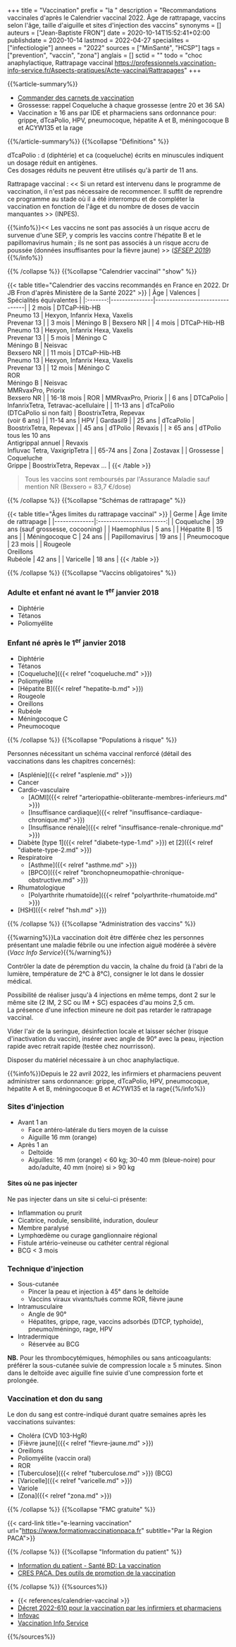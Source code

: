 +++
title = "Vaccination"
prefix = "la "
description = "Recommandations vaccinales d'après le Calendrier vaccinal 2022. Âge de rattrapage, vaccins selon l'âge, taille d'aiguille et sites d'injection des vaccins"
synonyms = []
auteurs = ["Jean-Baptiste FRON"]
date = 2020-10-14T15:52:41+02:00
publishdate = 2020-10-14
lastmod = 2022-04-27
specialites = ["infectiologie"]
annees = "2022"
sources = ["MinSanté", "HCSP"]
tags = ["prevention", "vaccin", "zona"]
anglais = []
sctid = ""
todo = "choc anaphylactique, Rattrapage vaccinal https://professionnels.vaccination-info-service.fr/Aspects-pratiques/Acte-vaccinal/Rattrapages"
+++

{{%article-summary%}}

- [Commander des carnets de vaccination](https://www.santepubliquefrance.fr/determinants-de-sante/vaccination/documents/brochure/carnet-de-vaccination.-adolescents-et-adultes)
- Grossesse: rappel Coqueluche à chaque grossesse (entre 20 et 36 SA)
- Vaccination ≥ 16 ans par IDE et pharmaciens sans ordonnance pour: grippe, dTcaPolio, HPV, pneumocoque, hépatite A et B, méningocoque B et ACYW135 et la rage

{{%/article-summary%}}
{{%collapse "Définitions" %}}

dTcaPolio
: d (diphtérie) et ca (coqueluche) écrits en minuscules indiquent un dosage réduit en antigènes.  
Ces dosages réduits ne peuvent être utilisés qu'à partir de 11 ans.

Rattrapage vaccinal
: << Si un retard est intervenu dans le programme de vaccination, il n'est pas nécessaire de recommencer. Il suffit de reprendre ce programme au stade où il a été interrompu et de compléter la vaccination en fonction de l'âge et du nombre de doses de vaccin manquantes >> (INPES).

{{%info%}}<< Les vaccins ne sont pas associés à un risque accru de survenue d'une SEP, y compris les vaccins contre l'hépatite B et le papillomavirus humain ; ils ne sont pas associés à un risque accru de poussée (données insuffisantes pour la fièvre jaune) >> (*[SFSEP 2019](https://doi.org/10.1016/j.neurol.2019.01.218)*){{%/info%}}

{{% /collapse %}}
{{%collapse "Calendrier vaccinal" "show" %}}

{{< table title="Calendrier des vaccins recommandés en France en 2022. Dr JB Fron d'après Ministère de la Santé 2022" >}}
| Âge     | Valences      | Spécialités équivalentes       |
|:-------:|---------------|--------------------------------|
| 2 mois  | DTCaP-Hib-HB<br>Pneumo 13  | Hexyon, Infanrix Hexa, Vaxelis<br>Prevenar 13 |
| 3 mois  | Méningo B  | Bexsero NR                        |
| 4 mois  | DTCaP-Hib-HB<br>Pneumo 13  | Hexyon, Infanrix Hexa, Vaxelis<br>Prevenar 13 |
| 5 mois  | Méningo C<br>Méningo B    | Neisvac<br>Bexsero NR |
| 11 mois | DTCaP-Hib-HB<br>Pneumo 13  | Hexyon, Infanrix Hexa, Vaxelis<br>Prevenar 13 |
| 12 mois | Méningo C<br>ROR<br>Méningo B | Neisvac<br>MMRvaxPro, Priorix<br>Bexsero NR |
| 16-18 mois | ROR        | MMRvaxPro, Priorix             |
| 6 ans   | DTCaPolio     | InfanrixTetra, Tetravac-acellulaire |
| 11-13 ans   | dTcaPolio<br>(DTCaPolio si non fait)       | BoostrixTetra, Repevax<br>(voir 6 ans)    |
| 11-14 ans   | HPV       | Gardasil9                      |
| 25 ans  | dTcaPolio     | BoostrixTetra, Repevax         |
| 45 ans  | dTPolio       | Revaxis                        |
| ≥ 65 ans    | dTPolio tous les 10 ans<br>Antigrippal annuel | Revaxis<br>Influvac Tetra, VaxigripTetra |
| 65-74 ans   | Zona      | Zostavax                       |
| Grossesse   | Coqueluche<br>Grippe | BoostrixTetra, Repevax ... |
{{< /table >}}

> Tous les vaccins sont remboursés par l'Assurance Maladie sauf mention NR (Bexsero = 83,7 €/dose)

{{% /collapse %}}
{{%collapse "Schémas de rattrapage" %}}

{{< table title="Âges limites du rattrapage vaccinal" >}}
| Germe        | Âge limite de rattrapage |
|--------------|:------------------------:|
| Coqueluche   | 39 ans (sauf grossesse, cocooning)  |
| Haemophilus  | 5 ans                    |
| Hépatite B   | 15 ans                   |
| Méningocoque C | 24 ans                 |
| Papillomavirus | 19 ans                 |
| Pneumocoque  | 23 mois                  |
| Rougeole<br>Oreillons<br>Rubéole | 42 ans |
| Varicelle    | 18 ans                   |
{{< /table >}}

{{% /collapse %}}
{{%collapse "Vaccins obligatoires" %}}

### Adulte et enfant né avant le 1<sup>er</sup> janvier 2018

- Diphtérie
- Tétanos
- Poliomyélite

### Enfant né après le 1<sup>er</sup> janvier 2018

- Diphtérie
- Tétanos
- [Coqueluche]({{< relref "coqueluche.md" >}})
- Poliomyélite
- [Hépatite B]({{< relref "hepatite-b.md" >}})
- Rougeole
- Oreillons
- Rubéole
- Méningocoque C
- Pneumocoque

{{% /collapse %}}
{{%collapse "Populations à risque" %}}

Personnes nécessitant un schéma vaccinal renforcé (détail des vaccinations dans les chapitres concernés):

- [Asplénie]({{< relref "asplenie.md" >}})
- Cancer
- Cardio-vasculaire
  - [AOMI]({{< relref "arteriopathie-obliterante-membres-inferieurs.md" >}})
  - [Insuffisance cardiaque]({{< relref "insuffisance-cardiaque-chronique.md" >}})
  - [Insuffisance rénale]({{< relref "insuffisance-renale-chronique.md" >}})
- Diabète [type 1]({{< relref "diabete-type-1.md" >}}) et [2]({{< relref "diabete-type-2.md" >}})
- Respiratoire
  - [Asthme]({{< relref "asthme.md" >}})
  - [BPCO]({{< relref "bronchopneumopathie-chronique-obstructive.md" >}})
- Rhumatologique
  - [Polyarthrite rhumatoïde]({{< relref "polyarthrite-rhumatoide.md" >}})
- [HSH]({{< relref "hsh.md" >}})

{{% /collapse %}}
{{%collapse "Administration des vaccins" %}}

{{%warning%}}La vaccination doit être différée chez les personnes présentant une maladie fébrile ou une infection aiguë modérée à sévère (*Vacc Info Service*){{%/warning%}}

Contrôler la date de péremption du vaccin, la chaîne du froid (à l'abri de la lumière, température de 2°C à 8°C), consigner le lot dans le dossier médical.

Possibilité de réaliser jusqu'à 4 injections en même temps, dont 2 sur le même site (2 IM, 2 SC ou IM + SC) espacées d'au moins 2,5 cm.  
La présence d'une infection mineure ne doit pas retarder le rattrapage vaccinal.

Vider l'air de la seringue, désinfection locale et laisser sécher (risque d'inactivation du vaccin), insérer avec angle de 90° avec la peau, injection rapide avec retrait rapide (testée chez nourrisson).

Disposer du matériel nécessaire à un choc anaphylactique.

{{%info%}}Depuis le 22 avril 2022, les infirmiers et pharmaciens peuvent administrer sans ordonnance: grippe, dTcaPolio, HPV, pneumocoque, hépatite A et B, méningocoque B et ACYW135 et la rage{{%/info%}}

### Sites d'injection

- Avant 1 an
  - Face antéro-latérale du tiers moyen de la cuisse
  - Aiguille 16 mm (orange)
- Après 1 an
  - Deltoïde
  - Aiguilles: 16 mm (orange) < 60 kg; 30-40 mm (bleue-noire) pour ado/adulte, 40 mm (noire) si > 90 kg

#### Sites où ne pas injecter

Ne pas injecter dans un site si celui-ci présente:

- Inflammation ou prurit
- Cicatrice, nodule, sensibilité, induration, douleur
- Membre paralysé
- Lymphœdème ou curage ganglionnaire régional
- Fistule artério-veineuse ou cathéter central régional
- BCG < 3 mois

### Technique d'injection

- Sous-cutanée
  - Pincer la peau et injection à 45° dans le deltoïde
  - Vaccins viraux vivants/tués comme ROR, fièvre jaune
- Intramusculaire
  - Angle de 90°
  - Hépatites, grippe, rage, vaccins adsorbés (DTCP, typhoïde), pneumo/méningo, rage, HPV
- Intradermique
  - Réservée au BCG

**NB.** Pour les thrombocytémiques, hémophiles ou sans anticoagulants: préférer la sous-cutanée suivie de compression locale ≥ 5 minutes. Sinon dans le deltoïde avec aiguille fine suivie d'une compression forte et prolongée.

### Vaccination et don du sang

Le don du sang est contre-indiqué durant quatre semaines après les vaccinations suivantes:

- Choléra (CVD 103-HgR)
- [Fièvre jaune]({{< relref "fievre-jaune.md" >}})
- Oreillons
- Poliomyélite (vaccin oral)
- ROR
- [Tuberculose]({{< relref "tuberculose.md" >}}) (BCG)
- [Varicelle]({{< relref "varicelle.md" >}})
- Variole
- [Zona]({{< relref "zona.md" >}})

{{% /collapse %}}
{{%collapse "FMC gratuite" %}}

{{< card-link title="e-learning vaccination" url="https://www.formationvaccinationpaca.fr" subtitle="Par la Région PACA">}}

{{% /collapse %}}
{{%collapse "Information du patient" %}}

- [Information du patient - Santé BD: La vaccination](https://santebd.org/les-fiches-santebd/docteur-generaliste/la-vaccination-mieux-comprendre-la-vaccination)
- [CRES PACA. Des outils de promotion de la vaccination](http://www.cres-paca.org/a/157/des-outils-de-promotion-de-la-vaccination/?utm_source=phplist785&utm_medium=email&utm_content=HTML&utm_campaign=Vaccination+%3A+des+outils+pour+les+professionnels+de+sant%C3%A9+)

{{% /collapse %}}
{{%sources%}}

- {{< references/calendrier-vaccinal >}}
- [Décret 2022-610 pour la vaccination par les infirmiers et pharmaciens](https://www.mesvaccins.net/textes/2022-04-21-JO-DECRET-2022-610.pdf)
- [Infovac](https://www.infovac.fr/)
- [Vaccination Info Service](https://professionnels.vaccination-info-service.fr/Aspects-pratiques/Acte-vaccinal/Administration-des-vaccins)

{{%/sources%}}
